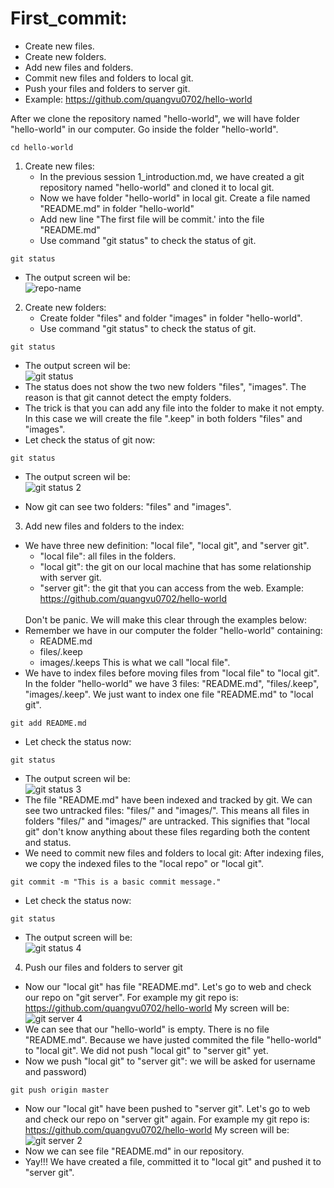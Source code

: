 # First_commit:
  - Create new files.
  - Create new folders.
  - Add new files and folders.
  - Commit new files and folders to local git.
  - Push your files and folders to server git.
  - Example: https://github.com/quangvu0702/hello-world
  
After we clone the repository named "hello-world", we will have folder "hello-world" in our computer. Go inside the folder "hello-world".
```
cd hello-world
```
1. Create new files:
   - In the previous session 1_introduction.md, we have created a git repository named "hello-world" and cloned it to local git.
   - Now we have folder "hello-world" in local git. Create a file named "README.md" in folder "hello-world"
   - Add new line "The first file will be commit.' into the file "README.md"
   - Use command "git status" to check the status of git.
  ```
  git status
  ```
  - The output screen wil be: <br />
  ![](https://github.com/quangvu0702/git_tutorial/blob/master/images/git_status_example.png "repo-name")
  
2. Create new folders:
   - Create folder "files" and folder "images" in folder "hello-world".
   - Use command "git status" to check the status of git.
  ```
  git status
  ```
  - The output screen wil be: <br />
  ![](https://github.com/quangvu0702/git_tutorial/blob/master/images/git_status_example.png "git status")
  - The status does not show the two new folders "files", "images". The reason is that git cannot detect the empty folders.
  - The trick is that you can add any file into the folder to make it not empty. 
  In this case we will create the file ".keep" in both folders "files" and "images".
  - Let check the status of git now: 
  ```
  git status
  ```
  - The output screen wil be: <br />
  ![](https://github.com/quangvu0702/git_tutorial/blob/master/images/git_status_2.png "git status 2")
  
  - Now git can see two folders: "files" and "images".
  
3. Add new files and folders to the index:
  - We have three new definition: "local file", "local git", and "server git".
    - "local file": all files in the folders.
    - "local git": the git on our local machine that has some relationship with server git.
    - "server git": the git that you can access from the web. Example: https://github.com/quangvu0702/hello-world
    <br />
    Don't be panic. We will make this clear through the examples below:
  - Remember we have in our computer the folder "hello-world" containing: <br />
    - README.md 
    - files/.keep
    - images/.keeps
    This is what we call "local file".
  - We have to index files before moving files from "local file" to "local git". In the folder "hello-world" we have 3 files: "README.md", 
  "files/.keep", "images/.keep". We just want to index one file "README.md" to "local git".
  ```
  git add README.md
  ```
  - Let check the status now: 
  ```
  git status
  ```
  - The output screen wil be: <br />
  ![](https://github.com/quangvu0702/git_tutorial/blob/master/images/git_status_3.png "git status 3")
  - The file "README.md" have been indexed and tracked by git. We can see two untracked files: "files/" and "images/".
  This means all files in folders "files/" and "images/" are untracked. 
  This signifies that "local git" don't know anything about these files regarding both the content and status.
  - We need to commit new files and folders to local git: After indexing files, we copy the indexed files to the "local repo" or "local git".
  ```
  git commit -m "This is a basic commit message."
  ```
  - Let check the status now: 
  ```
  git status
  ```
  - The output screen will be: <br />
  ![](https://github.com/quangvu0702/git_tutorial/blob/master/images/git_status_4.png "git status 4")
  
4. Push our files and folders to server git
  - Now our "local git" has file "README.md". Let's go to web and check our repo on "git server". 
  For example my git repo is: https://github.com/quangvu0702/hello-world
  My screen will be: <br />
  ![](https://github.com/quangvu0702/git_tutorial/blob/master/images/git_server.png "git server 4")
  - We can see that our "hello-world" is empty. There is no file "README.md". 
  Because we have justed commited the file "hello-world" to "local git".
  We did not push "local git" to "server git" yet.
  - Now we push "local git" to "server git": we will be asked for username and password)
  ```
  git push origin master
  ```
  - Now our "local git" have been pushed to "server git". Let's go to web and check our repo on "server git" again. 
  For example my git repo is: https://github.com/quangvu0702/hello-world
  My screen will be: <br />
  ![](https://github.com/quangvu0702/git_tutorial/blob/master/images/git_server_2.png "git server 2")
  - Now we can see file "README.md" in our repository.
  - Yay!!! We have created a file, committed it to "local git" and pushed it to "server git".

